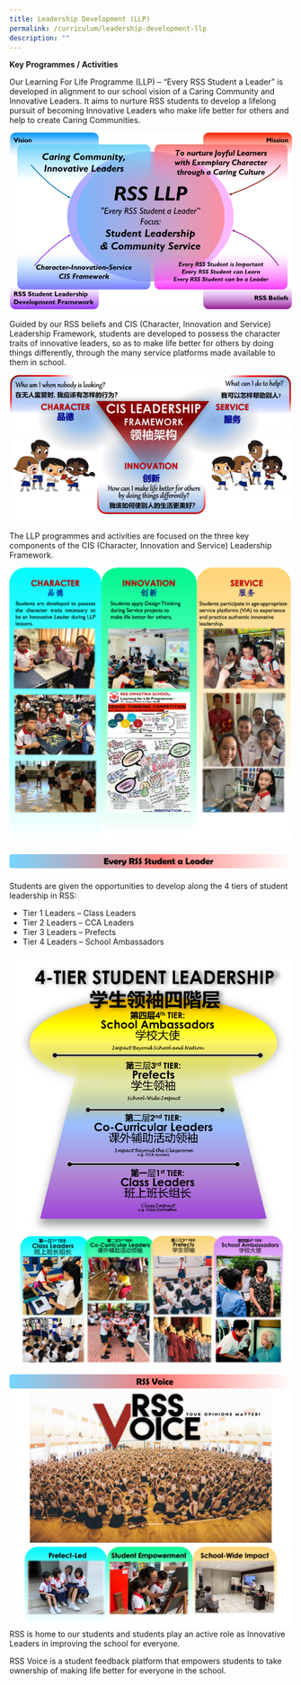```yaml
---
title: Leadership Development (LLP)
permalink: /curriculum/leadership-development-llp
description: ""
---
```

**Key Programmes / Activities**

Our Learning For Life Programme (LLP) – “Every RSS Student a Leader” is developed in alignment to our school vision of a Caring Community and Innovative Leaders. It aims to nurture RSS students to develop a lifelong pursuit of becoming Innovative Leaders who make life better for others and help to create Caring Communities.

![](/images/RSS%20LLP.png)

Guided by our RSS beliefs and CIS (Character, Innovation and Service) Leadership Framework, students are developed to possess the character traits of innovative leaders, so as to make life better for others by doing things differently, through the many service platforms made available to them in school.

![](/images/RSS%20LLP%202.png)

The LLP programmes and activities are focused on the three key components of the CIS (Character, Innovation and Service) Leadership Framework.

![](/images/RSS%20LLP%203.png)

![](/images/Leader.png)

Students are given the opportunities to develop along the 4 tiers of student leadership in RSS:
* Tier 1 Leaders – Class Leaders
* Tier 2 Leaders – CCA Leaders
* Tier 3 Leaders – Prefects
* Tier 4 Leaders – School Ambassadors

![](/images/4%20Tier.png)
![](/images/4%20tier%202.png)


![](/images/RSS%20Voice.png)
RSS is home to our students and students play an active role as Innovative Leaders in improving the school for everyone.

RSS Voice is a student feedback platform that empowers students to take ownership of making life better for everyone in the school.
